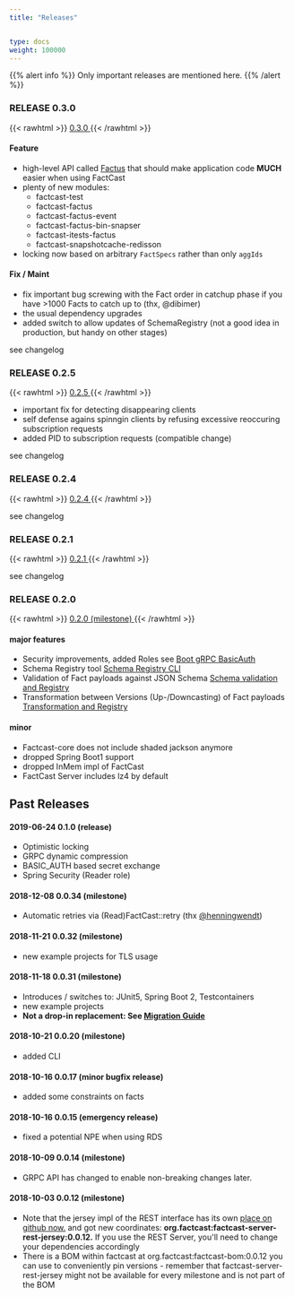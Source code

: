```yaml
---
title: "Releases"


type: docs
weight: 100000
---
```


{{% alert info %}} Only important releases are mentioned here.
{{% /alert %}}

### RELEASE 0.3.0
{{< rawhtml >}}
<a
href="https://github.com/factcast/factcast/issues?q=is%3Aissue+milestone%3A0.3.0+">
0.3.0
</a>
{{< /rawhtml >}}

#### Feature

* high-level API called [Factus](/usage/factus) that should make application code **MUCH** easier when using FactCast
* plenty of new modules:
  * factcast-test
  * factcast-factus
  * factcast-factus-event
  * factcast-factus-bin-snapser
  * factcast-itests-factus
  * factcast-snapshotcache-redisson
* locking now based on arbitrary `FactSpecs` rather than only `aggIds`

#### Fix / Maint

* fix important bug screwing with the Fact order in catchup phase if you have >1000 Facts to catch up to (thx, @dibimer)
* the usual dependency upgrades
* added switch to allow updates of SchemaRegistry (not a good idea in production, but handy on other stages)


see changelog

### RELEASE 0.2.5
{{< rawhtml >}}
<a
href="https://github.com/factcast/factcast/issues?q=is%3Aissue+milestone%3A0.2.5+">
0.2.5
</a>
{{< /rawhtml >}}

* important fix for detecting disappearing clients
* self defense agains spinngin clients by refusing excessive reoccuring
  subscription requests
* added PID to subscription requests (compatible change)

see changelog

### RELEASE 0.2.4
{{< rawhtml >}}
<a
href="https://github.com/factcast/factcast/issues?q=is%3Aissue+milestone%3A0.2.4+">
0.2.4
</a>
{{< /rawhtml >}}

see changelog

### RELEASE 0.2.1
{{< rawhtml >}}
<a
href="https://github.com/factcast/factcast/issues?q=is%3Aissue+milestone%3A0.2.1+">
0.2.1
</a>
{{< /rawhtml >}}

see changelog

### RELEASE 0.2.0
{{< rawhtml >}}
<a href="https://github.com/factcast/factcast/issues?q=is%3Aissue+milestone%3A0.2.0+">
0.2.0 (milestone)
</a>
{{< /rawhtml >}}

#### major features

* Security improvements, added Roles see [Boot gRPC BasicAuth](/setup/grpc-config-basicauth)
* Schema Registry tool [Schema Registry CLI](/usage/lowlevel/cli/fc-schema-cli/)
* Validation of Fact payloads against JSON Schema [Schema validation and Registry](/concept/schema-registry/)
* Transformation between Versions (Up-/Downcasting) of Fact payloads [Transformation and Registry](/concept/transformation/)

#### minor

* Factcast-core does not include shaded jackson anymore
* dropped Spring Boot1 support
* dropped InMem impl of FactCast
* FactCast Server includes lz4 by default

## Past Releases

#### 2019-06-24 0.1.0 (release)
* Optimistic locking
* GRPC dynamic compression
* BASIC_AUTH based secret exchange
* Spring Security (Reader role)

#### 2018-12-08 0.0.34 (milestone)
* Automatic retries via (Read)FactCast::retry (thx <a
  href="https://github.com/henningwendt">@henningwendt</a>)

#### 2018-11-21 0.0.32 (milestone)
* new example projects for TLS usage

#### 2018-11-18 0.0.31 (milestone)
* Introduces / switches to: JUnit5, Spring Boot 2, Testcontainers
* new example projects
* **Not a drop-in replacement: See [Migration Guide](/about/migration)**

#### 2018-10-21 0.0.20 (milestone)
* added CLI

#### 2018-10-16 0.0.17 (minor bugfix release)
* added some constraints on facts

#### 2018-10-16 0.0.15 (emergency release)
* fixed a potential NPE when using RDS

#### 2018-10-09 0.0.14 (milestone)
* GRPC API has changed to enable non-breaking changes later.

#### 2018-10-03 0.0.12 (milestone)
* Note that the jersey impl of the REST interface has its own <a href="https://github.com/Mercateo/factcast-rest-jersey">place on github now.</a> and got new coordinates: **org.factcast:factcast-server-rest-jersey:0.0.12.** If you use the REST Server, you'll need to change your dependencies accordingly
* There is a BOM within factcast at org.factcast:factcast-bom:0.0.12 you can use to conveniently pin versions - remember that factcast-server-rest-jersey might not be available for every milestone and is not part of the BOM

